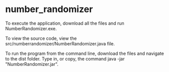 # number_randomizer

To execute the application, download all the files and run NumberRandomizer.exe.

To view the source code, view the src/numberrandomizer/NumberRandomizer.java file.

To run the program from the command line, download the files and navigate to the dist folder. Type in, or copy, the command java -jar "NumberRandomizer.jar".
